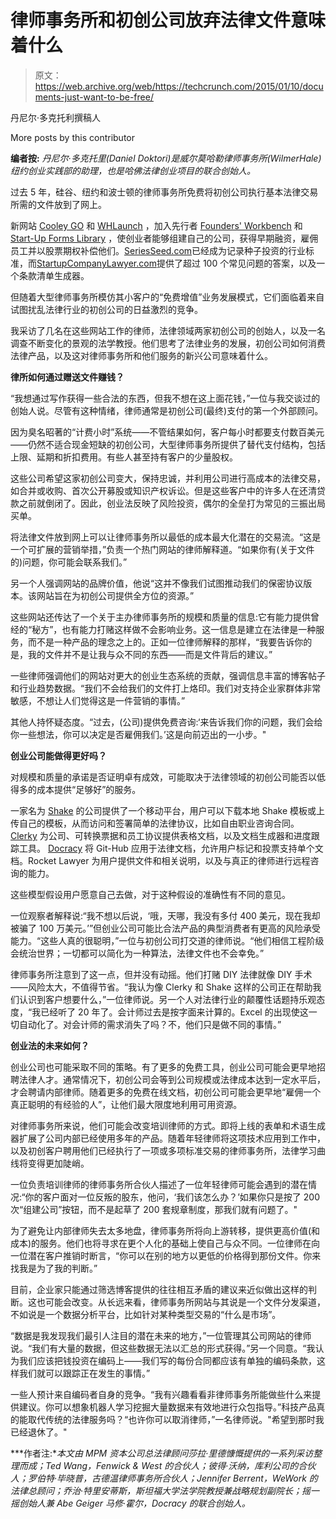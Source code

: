# 律师事务所和初创公司放弃法律文件意味着什么

> 原文：<https://web.archive.org/web/https://techcrunch.com/2015/01/10/documents-just-want-to-be-free/>

丹尼尔·多克托利撰稿人

More posts by this contributor

**编者按:** *丹尼尔·多克托里(Daniel Doktori)是威尔莫哈勒律师事务所(WilmerHale)纽约创业实践部的助理，也是哈佛法律创业项目的联合创始人。*

过去 5 年，硅谷、纽约和波士顿的律师事务所免费将初创公司执行基本法律交易所需的文件放到了网上。

新网站 [Cooley GO](https://web.archive.org/web/20230407112725/http://www.cooleygo.com/) 和 [WHLaunch](https://web.archive.org/web/20230407112725/http://launch.wilmerhale.com/) ，加入先行者 [Founders' Workbench](https://web.archive.org/web/20230407112725/http://www.foundersworkbench.com/) 和 [Start-Up Forms Library](https://web.archive.org/web/20230407112725/http://www.orrick.com/practices/corporate/emergingCompanies/startup/forms_index.asp) ，使创业者能够组建自己的公司，获得早期融资，雇佣员工并以股票期权补偿他们。[SeriesSeed.com](https://web.archive.org/web/20230407112725/http://seriesseed.com/)已经成为记录种子投资的行业标准，而[StartupCompanyLawyer.com](https://web.archive.org/web/20230407112725/http://www.startupcompanylawyer.com/)提供了超过 100 个常见问题的答案，以及一个条款清单生成器。

但随着大型律师事务所模仿其小客户的“免费增值”业务发展模式，它们面临着来自试图扰乱法律行业的初创公司的日益激烈的竞争。

我采访了几名在这些网站工作的律师，法律领域两家初创公司的创始人，以及一名调查不断变化的景观的法学教授。他们思考了法律业务的发展，初创公司如何消费法律产品，以及这对律师事务所和他们服务的新兴公司意味着什么。

**律所如何通过赠送文件赚钱？**

“我想通过写作获得一些合法的东西，但我不想在这上面花钱，”一位与我交谈过的创始人说。尽管有这种情绪，律师通常是初创公司(最终)支付的第一个外部顾问。

因为臭名昭著的“计费小时”系统——不管结果如何，客户每小时都要支付数百美元——仍然不适合现金短缺的初创公司，大型律师事务所提供了替代支付结构，包括上限、延期和折扣费用。有些人甚至持有客户的少量股权。

这些公司希望这家初创公司变大，保持忠诚，并利用公司进行高成本的法律交易，如合并或收购、首次公开募股或知识产权诉讼。但是这些客户中的许多人在还清贷款之前就倒闭了。因此，创业法反映了风险投资，偶尔的全垒打为常见的三振出局买单。

将法律文件放到网上可以让律师事务所以最低的成本最大化潜在的交易流。“这是一个可扩展的营销举措，”负责一个热门网站的律师解释道。“如果你有(关于文件的)问题，你可能会联系我们。”

另一个人强调网站的品牌价值，他说“这并不像我们试图推动我们的保密协议版本。该网站旨在为初创公司提供全方位的资源。”

这些网站还传达了一个关于主办律师事务所的规模和质量的信息:它有能力提供曾经的“秘方”，也有能力打赌这样做不会影响业务。这一信息是建立在法律是一种服务，而不是一种产品的理念之上的。正如一位律师解释的那样，“我要告诉你的是，我的文件并不是让我与众不同的东西——而是文件背后的建议。”

一些律师强调他们的网站对更大的创业生态系统的贡献，强调信息丰富的博客帖子和行业趋势数据。“我们不会给我们的文件打上烙印。我们对支持企业家群体非常敏感，不想让人们觉得这是一件营销的事情。”

其他人持怀疑态度。“过去，(公司)提供免费咨询:‘来告诉我们你的问题，我们会给你一些想法，你可以决定是否雇佣我们。’这是向前迈出的一小步。"

**创业公司能做得更好吗？**

对规模和质量的承诺是否证明卓有成效，可能取决于法律领域的初创公司能否以低得多的成本提供“足够好”的服务。

一家名为 [Shake](https://web.archive.org/web/20230407112725/http://www.shakelaw.com/) 的公司提供了一个移动平台，用户可以下载本地 Shake 模板或上传自己的模板，从而访问和签署简单的法律协议，比如自由职业咨询合同。 [Clerky](https://web.archive.org/web/20230407112725/https://www.clerky.com/) 为公司、可转换票据和员工协议提供表格文档，以及文档生成器和进度跟踪工具。 [Docracy](https://web.archive.org/web/20230407112725/http://www.docracy.com/) 将 Git-Hub 应用于法律文档，允许用户标记和投票支持单个文档。Rocket Lawyer 为用户提供文件和相关说明，以及与真正的律师进行远程咨询的能力。

这些模型假设用户愿意自己去做，对于这种假设的准确性有不同的意见。

一位观察者解释说:“我不想以后说，‘哦，天哪，我没有多付 400 美元，现在我却被骗了 100 万美元。’”但创业公司可能比合法产品的典型消费者有更高的风险承受能力。“这些人真的很聪明，”一位与初创公司打交道的律师说。“他们相信工程阶级会统治世界；一切都可以简化为一种算法，法律文件也不会幸免。”

律师事务所注意到了这一点，但并没有动摇。他们打赌 DIY 法律就像 DIY 手术——风险太大，不值得节省。“我认为像 Clerky 和 Shake 这样的公司正在帮助我们认识到客户想要什么，”一位律师说。另一个人对法律行业的颠覆性话题持乐观态度，“我已经听了 20 年了。会计师过去是按字面来计算的。Excel 的出现使这一切自动化了。对会计师的需求消失了吗？不，他们只是做不同的事情。”

**创业法的未来如何？**

创业公司也可能采取不同的策略。有了更多的免费工具，创业公司可能会更早地招聘法律人才。通常情况下，初创公司会等到公司规模或法律成本达到一定水平后，才会聘请内部律师。随着更多的免费在线文档，初创公司可能会更早地“雇佣一个真正聪明的有经验的人”，让他们最大限度地利用可用资源。

对律师事务所来说，他们可能会改变培训律师的方式。即将上线的表单和术语生成器扩展了公司内部已经使用多年的产品。随着年轻律师将这项技术应用到工作中，以及初创客户聘用他们已经执行了一项或多项标准交易的律师事务所，法律学习曲线将变得更加陡峭。

一位负责培训律师的律师事务所合伙人描述了一位年轻律师可能会遇到的潜在情况:“你的客户面对一位反叛的股东，他问，‘我们该怎么办？’如果你只是按了 200 次“组建公司”按钮，而不是起草了 200 套规章制度，那我们就有问题了。"

为了避免让内部律师失去太多地盘，律师事务所将向上游转移，提供更高价值(和成本)的服务。他们也将寻求在更个人化的基础上使自己与众不同。一位律师在向一位潜在客户推销时断言，“你可以在别的地方以更低的价格得到那份文件。你来找我是为了我的判断。”

目前，企业家只能通过筛选博客提供的往往相互矛盾的建议来近似做出这样的判断。这也可能会改变。从长远来看，律师事务所网站与其说是一个文件分发渠道，不如说是一个数据分析平台，比如针对某种类型交易的“什么是市场”。

“数据是我发现我们最引人注目的潜在未来的地方，”一位管理其公司网站的律师说。“我们有大量的数据，但这些数据无法以汇总的形式获得。”另一个同意。“我认为我们应该把钱投资在编码上——我们写的每份合同都应该有单独的编码条款，这样我们就可以跟踪正在发生的事情。”

一些人预计来自编码者自身的竞争。“我有兴趣看看非律师事务所能做些什么来提供建议。你可以想象机器人学习挖掘大量数据来有效地进行众包指导。”科技产品真的能取代传统的法律服务吗？“也许你可以取消律师，”一名律师说。"希望到那时我已经退休了。"

***作者注:**本文由 MPM 资本公司总法律顾问莎拉·里德慷慨提供的一系列采访整理而成；Ted Wang，Fenwick & West 的合伙人；彼得·沃纳，库利公司的合伙人；罗伯特·毕晓普，古德温律师事务所合伙人；Jennifer Berrent，WeWork 的法律总顾问；乔治·特里安蒂斯，斯坦福大学法学院教授兼战略规划副院长；摇一摇创始人兼 Abe Geiger 马修·霍尔，Docracy 的联合创始人。*